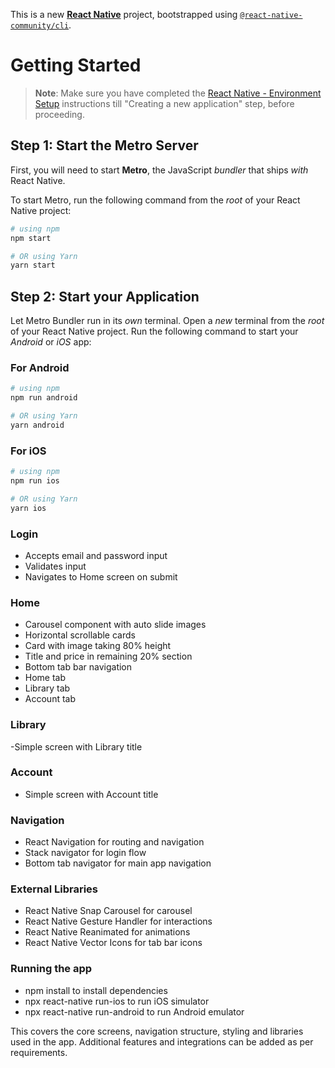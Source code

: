 This is a new [**React Native**](https://reactnative.dev) project, bootstrapped using [`@react-native-community/cli`](https://github.com/react-native-community/cli).

# Getting Started

>**Note**: Make sure you have completed the [React Native - Environment Setup](https://reactnative.dev/docs/environment-setup) instructions till "Creating a new application" step, before proceeding.

## Step 1: Start the Metro Server

First, you will need to start **Metro**, the JavaScript _bundler_ that ships _with_ React Native.

To start Metro, run the following command from the _root_ of your React Native project:

```bash
# using npm
npm start

# OR using Yarn
yarn start
```

## Step 2: Start your Application

Let Metro Bundler run in its _own_ terminal. Open a _new_ terminal from the _root_ of your React Native project. Run the following command to start your _Android_ or _iOS_ app:

### For Android

```bash
# using npm
npm run android

# OR using Yarn
yarn android
```

### For iOS

```bash
# using npm
npm run ios

# OR using Yarn
yarn ios
```
### Login 
- Accepts email and password input
- Validates input
- Navigates to Home screen on submit

### Home
- Carousel component with auto slide images
- Horizontal scrollable cards
- Card with image taking 80% height
- Title and price in remaining 20% section
- Bottom tab bar navigation
- Home tab
- Library tab
- Account tab

### Library
-Simple screen with Library title

### Account
- Simple screen with Account title

### Navigation
- React Navigation for routing and navigation
- Stack navigator for login flow
- Bottom tab navigator for main app navigation

### External Libraries
- React Native Snap Carousel for carousel
- React Native Gesture Handler for interactions
- React Native Reanimated for animations
- React Native Vector Icons for tab bar icons

### Running the app
- npm install to install dependencies
- npx react-native run-ios to run iOS simulator
- npx react-native run-android to run Android emulator

This covers the core screens, navigation structure, styling and libraries used in the app. Additional features and integrations can be added as per requirements.